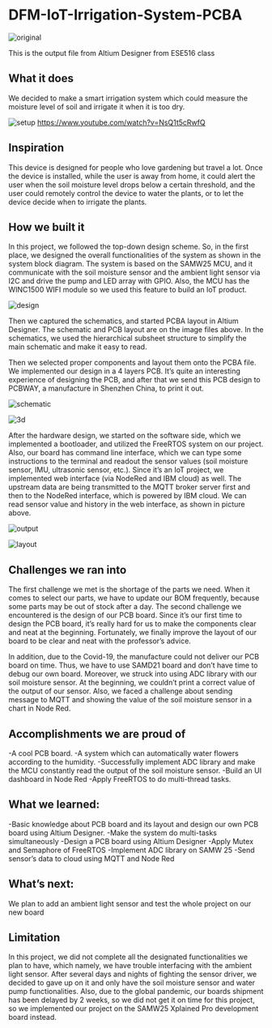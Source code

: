 # DFM-IoT-Irrigation-System-PCBA

![original](image/original.jpg)

This is the output file from Altium Designer from ESE516 class
## What it does
We decided to make a smart irrigation system which could measure the moisture level of soil and irrigate it when it is too dry.

![setup](image/setup.jpg)
https://www.youtube.com/watch?v=NsQ1t5cRwfQ

## Inspiration
This device is designed for people who love gardening but travel a lot. Once the device is installed, while the user is away from home, it could alert the user when the soil moisture level drops below a certain threshold, and the user could remotely control the device to water the plants, or to let the device decide when to irrigate the plants.

## How we built it
In this project, we followed the top-down design scheme. So, in the first place, we designed the overall functionalities of the system as shown in the system block diagram. The system is based on the SAMW25 MCU, and it communicate with the soil moisture sensor and the ambient light sensor via I2C and drive the pump and LED array with GPIO. Also, the MCU has the WINC1500 WIFI module so we used this feature to build an IoT product.

![design](image/design.png)

Then we captured the schematics, and started PCBA layout in Altium Designer. The schematic and PCB layout are on the image files above. In the schematics, we used the hierarchical subsheet structure to simplify the main schematic and make it easy to read.

Then we selected proper components and layout them onto the PCBA file. We implemented our design in a 4 layers PCB. It’s quite an interesting experience of designing the PCB, and after that we send this PCB design to PCBWAY, a manufacture in Shenzhen China, to print it out.

![schematic](image/schematic.png)

![3d](image/3d.png)

After the hardware design, we started on the software side, which we implemented a bootloader, and utilized the FreeRTOS system on our project. Also, our board has command line interface, which we can type some instructions to the terminal and readout the sensor values (soil moisture sensor, IMU, ultrasonic sensor, etc.). Since it’s an IoT project, we implemented web interface (via NodeRed and IBM cloud) as well. The upstream data are being transmitted to the MQTT broker server first and then to the NodeRed interface, which is powered by IBM cloud. We can read sensor value and history in the web interface, as shown in picture above.

![output](image/output.png)

![layout](image/layout.png)

## Challenges we ran into
The first challenge we met is the shortage of the parts we need. When it comes to select our parts, we have to update our BOM frequently, because some parts may be out of stock after a day. The second challenge we encountered is the design of our PCB board. Since it’s our first time to design the PCB board, it’s really hard for us to make the components clear and neat at the beginning. Fortunately, we finally improve the layout of our board to be clear and neat with the professor’s advice.

In addition, due to the Covid-19, the manufacture could not deliver our PCB board on time. Thus, we have to use SAMD21 board and don’t have time to debug our own board. Moreover, we struck into using ADC library with our soil moisture sensor. At the beginning, we couldn’t print a correct value of the output of our sensor. Also, we faced a challenge about sending message to MQTT and showing the value of the soil moisture sensor in a chart in Node Red.

## Accomplishments we are proud of
-A cool PCB board. -A system which can automatically water flowers according to the humidity. -Successfully implement ADC library and make the MCU constantly read the output of the soil moisture sensor. -Build an UI dashboard in Node Red -Apply FreeRTOS to do multi-thread tasks.

## What we learned:
-Basic knowledge about PCB board and its layout and design our own PCB board using Altium Designer. -Make the system do multi-tasks simultaneously -Design a PCB board using Altium Designer -Apply Mutex and Semaphore of FreeRTOS -Implement ADC library on SAMW 25 -Send sensor’s data to cloud using MQTT and Node Red

## What’s next:
We plan to add an ambient light sensor and test the whole project on our new board

## Limitation
In this project, we did not complete all the designated functionalities we plan to have, which namely, we have trouble interfacing with the ambient light sensor. After several days and nights of fighting the sensor driver, we decided to gave up on it and only have the soil moisture sensor and water pump functionalities. Also, due to the global pandemic, our boards shipment has been delayed by 2 weeks, so we did not get it on time for this project, so we implemented our project on the SAMW25 Xplained Pro development board instead.

